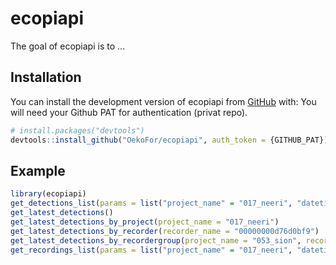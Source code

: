 
<!-- README.md is generated from README.Rmd. Please edit that file -->

# ecopiapi

<!-- badges: start -->
<!-- badges: end -->

The goal of ecopiapi is to …

## Installation

You can install the development version of ecopiapi from
[GitHub](https://github.com/) with: You will need your Github PAT for
authentication (privat repo).

``` r
# install.packages("devtools")
devtools::install_github("OekoFor/ecopiapi", auth_token = {GITHUB_PAT})
```

## Example

``` r
library(ecopiapi)
get_detections_list(params = list("project_name" = "017_neeri", "datetime__month" = 3))
get_latest_detections()
get_latest_detections_by_project(project_name = "017_neeri")
get_latest_detections_by_recorder(recorder_name = "00000000d76d0bf9")
get_latest_detections_by_recordergroup(project_name = "053_sion", recordergroup_name = "lapwing")
get_recordings_list(params = list("project_name" = "017_neeri", "datetime__month" = 3))
```
